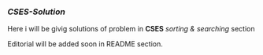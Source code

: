 ### *CSES-Solution*

Here i will be givig solutions of problem in **CSES**  *sorting & searching* section

Editorial will be added soon in README section.
